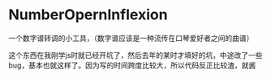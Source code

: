 # NumberOpernInflexion
一个数字谱转调的小工具，（数字谱应该是一种流传在口琴爱好者之间的曲谱）

这个东西在我刚学js时就已经开坑了，然后去年的某时才填好的坑，中途改了一些bug，基本也就这样了。因为写的时间跨度比较大，所以代码反正比较渣，就酱
